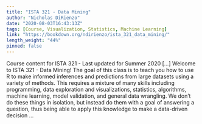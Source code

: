 ```yaml
---
title: "ISTA 321 - Data Mining"
author: "Nicholas DiRienzo"
date: "2020-08-03T16:43:13Z"
tags: [Course, Visualization, Statistics, Machine Learning]
link: "https://bookdown.org/ndirienzo/ista_321_data_mining/"
length_weight: "44%"
pinned: false
---
```


Course content for ISTA 321 - Last updated for Summer 2020 [...] Welcome to ISTA 321 - Data Mining! The goal of this class is to teach you how to use R to make informed inferences and predictions from large datasets using a variety of methods. This requires a mixture of many skills including programming, data exploration and visualizations, statistics, algorithms, machine learning, model validation, and general data wrangling. We don’t do these things in isolation, but instead do them with a goal of answering a question, thus being able to apply this knowledge to make a data-driven decision ...
